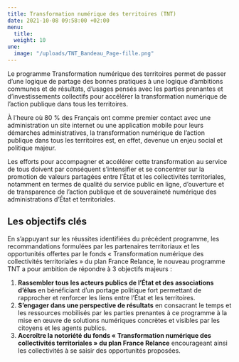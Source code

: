 ```yaml
---
title: Transformation numérique des territoires (TNT)
date: 2021-10-08 09:58:00 +02:00
menu:
  title: 
  weight: 10
une:
  image: "/uploads/TNT_Bandeau_Page-fille.png"
---
```


Le programme Transformation numérique des territoires permet de passer d’une logique de partage des bonnes pratiques à une logique d’ambitions communes et de résultats, d’usages pensés avec les parties prenantes et d’investissements collectifs pour
accélérer la transformation numérique de l’action publique dans tous les territoires.

À l’heure où 80 % des Français ont comme premier contact avec une administration un site internet ou une application mobile pour leurs démarches administratives, la transformation numérique de l’action publique dans tous les territoires est, en effet, devenue un enjeu social et politique majeur. 

Les efforts pour accompagner et accélérer cette transformation au service de tous doivent par conséquent s’intensifier et se concentrer sur la promotion de valeurs partagées entre l’État et les collectivités territoriales, notamment en termes de qualité du service public en ligne, d’ouverture et de transparence de l’action publique et de souveraineté numérique des administrations d’État et territoriales.

## Les objectifs clés
En s’appuyant sur les réussites identifiées du précédent programme, les recommandations formulées par les partenaires territoriaux et les opportunités offertes par le fonds « Transformation numérique des collectivités territoriales » du plan France Relance, le nouveau programme TNT a pour ambition de répondre à 3 objectifs majeurs :
1. **Rassembler tous les acteurs publics de l’État et des associations d’élus** en bénéficiant d’un portage politique fort permettant de rapprocher et renforcer les liens entre l’État et les territoires.
2. **S’engager dans une perspective de résultats** en consacrant le temps et les ressources mobilisés par les parties prenantes à ce programme à la mise en œuvre de solutions numériques concrètes et visibles par les citoyens et les agents publics.
3. **Accroître la notoriété du fonds « Transformation numérique des collectivités
territoriales » du plan France Relance** encourageant ainsi les collectivités à se saisir des opportunités proposées.